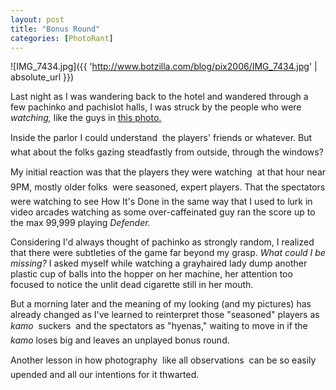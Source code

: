 ```yaml
---
layout: post
title: "Bonus Round"
categories: [PhotoRant]
---
```



![IMG_7434.jpg]({{ 'http://www.botzilla.com/blog/pix2006/IMG_7434.jpg' | absolute_url }})


Last night as I was wandering back to the hotel and wandered through a few pachinko and pachislot halls, I was struck by the people who were <i>watching,</i> like the guys in <a href="{{ site.baseurl }}{% post_url 2006-10-29-Perfect-Foods %}">this photo.</a>

Inside the parlor I could understand &#151; the players' friends or whatever. But what about the folks gazing steadfastly from outside, through the windows?


<!--more-->
My initial reaction was that the players they were watching &#151; at that hour near 9PM, mostly older folks &#151; were seasoned, expert players. That the spectators were watching to see How It's Done in the same way that I used to lurk in video arcades watching as some over-caffeinated guy ran the score up to the max 99,999 playing <i>Defender.</i>

Considering I'd always thought of pachinko as strongly random, I realized that there were subtleties of the game far beyond my grasp. <i>What could I be missing?</i> I asked myself while watching a grayhaired lady dump another plastic cup of balls into the hopper on her machine, her attention too focused to notice the unlit dead cigarette still in her mouth.

But a morning later and the meaning of my looking (and my pictures) has already changed as I've learned to reinterpret those "seasoned" players as <i>kamo</i> &#151; suckers &#151; and the spectators as "hyenas," waiting to move in if the <i>kamo</i> loses big and leaves an unplayed bonus round.

Another lesson in how photography &#151; like all observations &#151; can be so easily upended and all our intentions for it thwarted.

